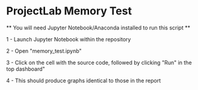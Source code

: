 # ProjectLab Memory Test ##

** You will need Jupyter Notebook/Anaconda installed to run this script **

1 - Launch Jupyter Notebook within the repository

2 - Open "memory_test.ipynb"

3 - Click on the cell with the source code, followed by clicking "Run" in the top dashboard"

4 - This should produce graphs identical to those in the report